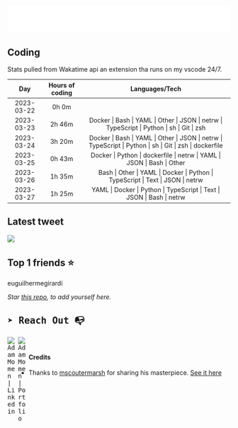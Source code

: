 
![test image size](/assets/welcome_message.gif)

## Coding
Stats pulled from Wakatime api an extension tha runs on my vscode 24/7.

|Day|Hours of coding|Languages/Tech|
|:-:|:-:|:-:|
|2023-03-22|0h 0m||
|2023-03-23|2h 46m|Docker &#124; Bash &#124; YAML &#124; Other &#124; JSON &#124; netrw &#124; TypeScript &#124; Python &#124; sh &#124; Git &#124; zsh|
|2023-03-24|3h 20m|Docker &#124; Bash &#124; YAML &#124; Other &#124; JSON &#124; netrw &#124; TypeScript &#124; Python &#124; sh &#124; Git &#124; zsh &#124; dockerfile|
|2023-03-25|0h 43m|Docker &#124; Python &#124; dockerfile &#124; netrw &#124; YAML &#124; JSON &#124; Bash &#124; Other|
|2023-03-26|1h 35m|Bash &#124; Other &#124; YAML &#124; Docker &#124; Python &#124; TypeScript &#124; Text &#124; JSON &#124; netrw|
|2023-03-27|1h 25m|YAML &#124; Docker &#124; Python &#124; TypeScript &#124; Text &#124; JSON &#124; Bash &#124; netrw|

## Latest tweet
[<img src="<tweet-image-url>" width="400">](<tweet-url>)

## Top 1 friends ⭐️
euguilhermegirardi

*Star [this repo](https://github.com/AdamMomen/AdamMomen), to add yourself here.*


<samp>

## ➤ Reach Out :mailbox_with_no_mail:

>
  <a href="https://www.linkedin.com/in/adam-momen-99596275/">
     <img align="left" alt="Adam Momen | Linkedin" width="24px" src="./assets/Linkedin.svg" />
   </a>

   <a href="https://adammomen.com/">
     <img align="left" alt="Adam Momen | Portfolio" width="24px" src="./assets/web.svg" />
   </a>

</samp>

<br>

#### Credits
* Thanks to [mscoutermarsh](https://github.com/mscoutermarsh) for sharing his masterpiece. [See it here](https://github.com/mscoutermarsh/mscoutermarsh)